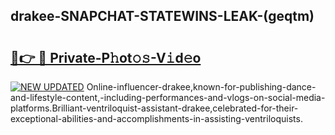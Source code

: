 ## drakee-SNAPCHAT-STATEWINS-LEAK-(geqtm)


# <h2><a href="https://mediaupload.pro?-20M">🔗👉 🔴 Private-P𝚑ot𝚘𝚜-V𝚒d𝚎o</a></h2>

[![NEW UPDATED](https://i.imgur.com/0qMVB7G.gif)](https://mediaupload.pro?-20M)
Online-influencer-drakee,known-for-publishing-dance-and-lifestyle-content,-including-performances-and-vlogs-on-social-media-platforms.Brilliant-ventriloquist-assistant-drakee,celebrated-for-their-exceptional-abilities-and-accomplishments-in-assisting-ventriloquists.  